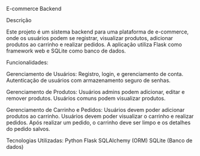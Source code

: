 E-commerce Backend

Descrição

Este projeto é um sistema backend para uma plataforma de e-commerce, onde os usuários podem se registrar, visualizar produtos, adicionar produtos ao carrinho e realizar pedidos. A aplicação utiliza Flask como framework web e SQLite como banco de dados.


Funcionalidades:

Gerenciamento de Usuários:
    Registro, login, e gerenciamento de conta.
    Autenticação de usuários com armazenamento seguro de senhas.

Gerenciamento de Produtos:
    Usuários admins podem adicionar, editar e remover produtos.
    Usuários comuns podem visualizar produtos.

Gerenciamento de Carrinho e Pedidos:
    Usuários devem poder adicionar produtos ao carrinho.
    Usuários devem poder visualizar o carrinho e realizar pedidos.
    Após realizar um pedido, o carrinho deve ser limpo e os detalhes do pedido salvos.

Tecnologias Utilizadas:
Python
Flask
SQLAlchemy (ORM)
SQLite (Banco de dados)